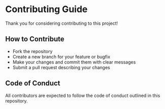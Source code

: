 # Contributing Guide

Thank you for considering contributing to this project!

## How to Contribute
- Fork the repository
- Create a new branch for your feature or bugfix
- Make your changes and commit them with clear messages
- Submit a pull request describing your changes

## Code of Conduct
All contributors are expected to follow the code of conduct outlined in this repository.
